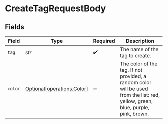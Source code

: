 # CreateTagRequestBody


## Fields

| Field                                                                                                                            | Type                                                                                                                             | Required                                                                                                                         | Description                                                                                                                      |
| -------------------------------------------------------------------------------------------------------------------------------- | -------------------------------------------------------------------------------------------------------------------------------- | -------------------------------------------------------------------------------------------------------------------------------- | -------------------------------------------------------------------------------------------------------------------------------- |
| `tag`                                                                                                                            | *str*                                                                                                                            | :heavy_check_mark:                                                                                                               | The name of the tag to create.                                                                                                   |
| `color`                                                                                                                          | [Optional[operations.Color]](../../models/operations/color.md)                                                                   | :heavy_minus_sign:                                                                                                               | The color of the tag. If not provided, a random color will be used from the list: red, yellow, green, blue, purple, pink, brown. |